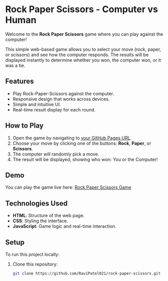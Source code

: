 # Rock Paper Scissors - Computer vs Human

Welcome to the **Rock Paper Scissors** game where you can play against the computer!

This simple web-based game allows you to select your move (rock, paper, or scissors) and see how the computer responds. The results will be displayed instantly to determine whether you won, the computer won, or it was a tie.

## Features
- Play Rock-Paper-Scissors against the computer.
- Responsive design that works across devices.
- Simple and intuitive UI.
- Real-time result display for each round.

## How to Play
1. Open the game by navigating to [your GitHub Pages URL](https://RaviPatel021.github.io).
2. Choose your move by clicking one of the buttons: **Rock**, **Paper**, or **Scissors**.
3. The computer will randomly pick a move.
4. The result will be displayed, showing who won: You or the Computer!

## Demo
You can play the game live here: [Rock Paper Scissors Game](https://RaviPatel021.github.io)

## Technologies Used
- **HTML**: Structure of the web page.
- **CSS**: Styling the interface.
- **JavaScript**: Game logic and real-time interaction.

## Setup
To run this project locally:
1. Clone this repository: 
   ```bash
   git clone https://github.com/RaviPatel021/rock-paper-scissors.git
